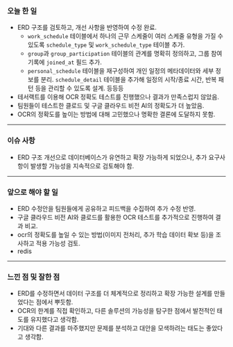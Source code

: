 ### 오늘 한 일  
- ERD 구조를 검토하고, 개선 사항을 반영하여 수정 완료.  
  - `work_schedule` 테이블에서 하나의 근무 스케줄이 여러 스케줄 유형을 가질 수 있도록 `schedule_type` 및 `work_schedule_type` 테이블 추가.  
  - `group`과 `group_participation` 테이블의 관계를 명확히 정의하고, 그룹 참여 기록에 `joined_at` 필드 추가.  
  -  `personal_schedule` 테이블을 재구성하여 개인 일정의 메타데이터와 세부 정보를 분리. `schedule_detail` 테이블을 추가해 일정의 시작/종료 시간, 반복 패턴 등을 관리할 수 있도록 설계.  등등등
- 테서랙트를 이용해 OCR 정확도 테스트를 진행했으나 결과가 만족스럽지 않았음.  
- 팀원들이 테스트한 클로드 및 구글 클라우드 비전 AI의 정확도가 더 높았음.  
- OCR의 정확도를 높이는 방법에 대해 고민했으나 명확한 결론에 도달하지 못함.  

---

### 이슈 사항  
- ERD 구조 개선으로 데이터베이스가 유연하고 확장 가능하게 되었으나, 추가 요구사항이 발생할 가능성을 지속적으로 검토해야 함.   

---

### 앞으로 해야 할 일  
- ERD 수정안을 팀원들에게 공유하고 피드백을 수집하여 추가 수정 반영.  
- 구글 클라우드 비전 AI와 클로드를 활용한 OCR 테스트를 추가적으로 진행하여 결과 비교.  
- ocr의 정확도를 높일 수 있는 방법(이미지 전처리, 추가 학습 데이터 확보 등)을 조사하고 적용 가능성 검토.  
- redis

---

### 느낀 점 및 잘한 점  
- ERD를 수정하면서 데이터 구조를 더 체계적으로 정리하고 확장 가능한 설계를 만들었다는 점에서 뿌듯함.    
- OCR의 한계를 직접 확인하고, 다른 솔루션의 가능성을 탐구한 점에서 발전적인 태도를 유지했다고 생각함.  
- 기대와 다른 결과를 마주했지만 문제를 분석하고 대안을 모색하려는 태도는 좋았다고 생각함.  
